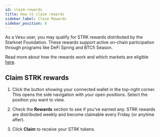 ```yaml
---
id: claim-rewards
title: How to claim rewards
sidebar_label: Claim Rewards
sidebar_position: 8
---
```


As a Vesu user, you may qualify for STRK rewards distributed by the Starknet Foundation. These rewards support active on-chain participation through programs like DeFi Spring and BTCfi Season. 

Read more about how the rewards work and which markets are eligible [here](../explore/rewards.md).


## Claim STRK rewards

	
1.	Click the button showing your connected wallet in the top-right corner.
This opens the side navigation with your open positions. Select the position you want to view.

2.	Check the **Rewards** section to see if you’ve earned any.
STRK rewards are distributed weekly and become claimable every Friday (or anytime after).

3.	Click **Claim** to receive your STRK tokens.

